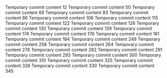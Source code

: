 Temporary commit content 12
Temporary commit content 50
Temporary commit content 69
Temporary commit content 83
Temporary commit content 86
Temporary commit content 106
Temporary commit content 115
Temporary commit content 122
Temporary commit content 126
Temporary commit content 130
Temporary commit content 139
Temporary commit content 174
Temporary commit content 176
Temporary commit content 181
Temporary commit content 184
Temporary commit content 249
Temporary commit content 258
Temporary commit content 264
Temporary commit content 276
Temporary commit content 282
Temporary commit content 291
Temporary commit content 293
Temporary commit content 300
Temporary commit content 310
Temporary commit content 325
Temporary commit content 326
Temporary commit content 330
Temporary commit content 345
